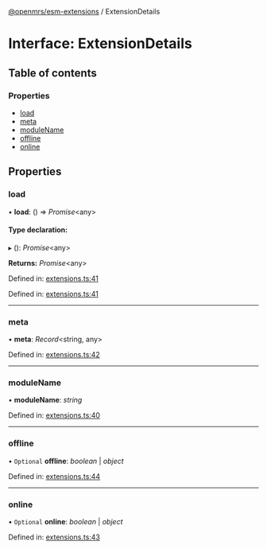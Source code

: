 [@openmrs/esm-extensions](../API.md) / ExtensionDetails

# Interface: ExtensionDetails

## Table of contents

### Properties

- [load](extensiondetails.md#load)
- [meta](extensiondetails.md#meta)
- [moduleName](extensiondetails.md#modulename)
- [offline](extensiondetails.md#offline)
- [online](extensiondetails.md#online)

## Properties

### load

• **load**: () => *Promise*<any\>

#### Type declaration:

▸ (): *Promise*<any\>

**Returns:** *Promise*<any\>

Defined in: [extensions.ts:41](https://github.com/openmrs/openmrs-esm-core/blob/master/packages/esm-extensions/src/extensions.ts#L41)

Defined in: [extensions.ts:41](https://github.com/openmrs/openmrs-esm-core/blob/master/packages/esm-extensions/src/extensions.ts#L41)

___

### meta

• **meta**: *Record*<string, any\>

Defined in: [extensions.ts:42](https://github.com/openmrs/openmrs-esm-core/blob/master/packages/esm-extensions/src/extensions.ts#L42)

___

### moduleName

• **moduleName**: *string*

Defined in: [extensions.ts:40](https://github.com/openmrs/openmrs-esm-core/blob/master/packages/esm-extensions/src/extensions.ts#L40)

___

### offline

• `Optional` **offline**: *boolean* \| *object*

Defined in: [extensions.ts:44](https://github.com/openmrs/openmrs-esm-core/blob/master/packages/esm-extensions/src/extensions.ts#L44)

___

### online

• `Optional` **online**: *boolean* \| *object*

Defined in: [extensions.ts:43](https://github.com/openmrs/openmrs-esm-core/blob/master/packages/esm-extensions/src/extensions.ts#L43)
